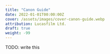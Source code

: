 ```yaml
---
title: "Canon Guide"
date: 2022-01-01T00:00:00Z
cover: /assets/images/cover-canon-guide.webp
attribution: Lucasfilm Ltd.
draft: true
weight: -99
---
```


TODO: write this

